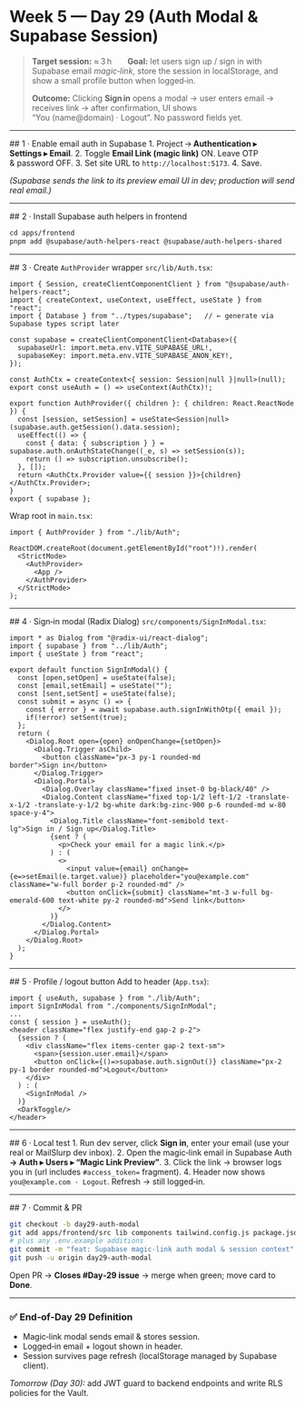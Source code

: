 # Week 5 — Day 29 (Auth Modal & Supabase Session)

> **Target session:** ≈ 3 h  **Goal:** let users sign up / sign in with Supabase email *magic‑link*, store the session in localStorage, and show a small profile button when logged‑in.
>
> **Outcome:** Clicking **Sign in** opens a modal → user enters email → receives link → after confirmation, UI shows “You (name\@domain) · Logout”. No password fields yet.

---

\## 1 · Enable email auth in Supabase
1. Project → **Authentication ▸ Settings ▸ Email**.
2. Toggle **Email Link (magic link)** ON. Leave OTP & password OFF.
3. Set site URL to `http://localhost:5173`.
4. Save.

*(Supabase sends the link to its preview email UI in dev; production will send real email.)*

---

\## 2 · Install Supabase auth helpers in frontend

```bash
cd apps/frontend
pnpm add @supabase/auth-helpers-react @supabase/auth-helpers-shared
```

---

\## 3 · Create `AuthProvider` wrapper
`src/lib/Auth.tsx`:

```tsx
import { Session, createClientComponentClient } from "@supabase/auth-helpers-react";
import { createContext, useContext, useEffect, useState } from "react";
import { Database } from "../types/supabase";   // ← generate via Supabase types script later

const supabase = createClientComponentClient<Database>({
  supabaseUrl: import.meta.env.VITE_SUPABASE_URL!,
  supabaseKey: import.meta.env.VITE_SUPABASE_ANON_KEY!,
});

const AuthCtx = createContext<{ session: Session|null }|null>(null);
export const useAuth = () => useContext(AuthCtx)!;

export function AuthProvider({ children }: { children: React.ReactNode }) {
  const [session, setSession] = useState<Session|null>(supabase.auth.getSession().data.session);
  useEffect(() => {
    const { data: { subscription } } = supabase.auth.onAuthStateChange((_e, s) => setSession(s));
    return () => subscription.unsubscribe();
  }, []);
  return <AuthCtx.Provider value={{ session }}>{children}</AuthCtx.Provider>;
}
export { supabase };
```

Wrap root in `main.tsx`:

```tsx
import { AuthProvider } from "./lib/Auth";

ReactDOM.createRoot(document.getElementById("root")!).render(
  <StrictMode>
    <AuthProvider>
      <App />
    </AuthProvider>
  </StrictMode>
);
```

---

\## 4 · Sign‑in modal (Radix Dialog)
`src/components/SignInModal.tsx`:

```tsx
import * as Dialog from "@radix-ui/react-dialog";
import { supabase } from "../lib/Auth";
import { useState } from "react";

export default function SignInModal() {
  const [open,setOpen] = useState(false);
  const [email,setEmail] = useState("");
  const [sent,setSent] = useState(false);
  const submit = async () => {
    const { error } = await supabase.auth.signInWithOtp({ email });
    if(!error) setSent(true);
  };
  return (
    <Dialog.Root open={open} onOpenChange={setOpen}>
      <Dialog.Trigger asChild>
        <button className="px-3 py-1 rounded-md border">Sign in</button>
      </Dialog.Trigger>
      <Dialog.Portal>
        <Dialog.Overlay className="fixed inset-0 bg-black/40" />
        <Dialog.Content className="fixed top-1/2 left-1/2 -translate-x-1/2 -translate-y-1/2 bg-white dark:bg-zinc-900 p-6 rounded-md w-80 space-y-4">
          <Dialog.Title className="font-semibold text-lg">Sign in / Sign up</Dialog.Title>
          {sent ? (
            <p>Check your email for a magic link.</p>
          ) : (
            <>
              <input value={email} onChange={e=>setEmail(e.target.value)} placeholder="you@example.com" className="w-full border p-2 rounded-md" />
              <button onClick={submit} className="mt-3 w-full bg-emerald-600 text-white py-2 rounded-md">Send link</button>
            </>
          )}
        </Dialog.Content>
      </Dialog.Portal>
    </Dialog.Root>
  );
}
```

---

\## 5 · Profile / logout button
Add to header (`App.tsx`):

```tsx
import { useAuth, supabase } from "./lib/Auth";
import SignInModal from "./components/SignInModal";
...
const { session } = useAuth();
<header className="flex justify-end gap-2 p-2">
  {session ? (
    <div className="flex items-center gap-2 text-sm">
      <span>{session.user.email}</span>
      <button onClick={()=>supabase.auth.signOut()} className="px-2 py-1 border rounded-md">Logout</button>
    </div>
  ) : (
    <SignInModal />
  )}
  <DarkToggle/>
</header>
```

---

\## 6 · Local test
1. Run dev server, click **Sign in**, enter your email (use your real or MailSlurp dev inbox).
2. Open the magic‑link email in Supabase Auth **→ Auth ▸ Users ▸ “Magic Link Preview”**.
3. Click the link → browser logs you in (url includes `#access_token=` fragment).
4. Header now shows `you@example.com · Logout`. Refresh → still logged‑in.

---

\## 7 · Commit & PR

```bash
git checkout -b day29-auth-modal
git add apps/frontend/src lib components tailwind.config.js package.json lockfile apps/frontend/vite.config.ts
# plus any .env.example additions
git commit -m "feat: Supabase magic‑link auth modal & session context"
git push -u origin day29-auth-modal
```

Open PR → **Closes #Day‑29 issue** → merge when green; move card to **Done**.

---

### ✅ End‑of‑Day 29 Definition

* Magic‑link modal sends email & stores session.
* Logged‑in email + logout shown in header.
* Session survives page refresh (localStorage managed by Supabase client).

*Tomorrow (Day 30):* add JWT guard to backend endpoints and write RLS policies for the Vault.